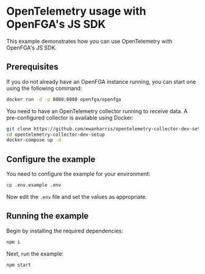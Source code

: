 # OpenTelemetry usage with OpenFGA's JS SDK

This example demonstrates how you can use OpenTelemetry with OpenFGA's JS SDK.

## Prerequisites

If you do not already have an OpenFGA instance running, you can start one using the following command:

```bash
docker run -d -p 8080:8080 openfga/openfga
```

You need to have an OpenTelemetry collector running to receive data. A pre-configured collector is available using Docker:

```bash
git clone https://github.com/ewanharris/opentelemetry-collector-dev-setup.git
cd opentelemetry-collector-dev-setup
docker-compose up -d
```

## Configure the example

You need to configure the example for your environment:

```bash
cp .env.example .env
```

Now edit the `.env` file and set the values as appropriate.

## Running the example

Begin by installing the required dependencies:

```bash
npm i
```

Next, run the example:

```bash
npm start
```